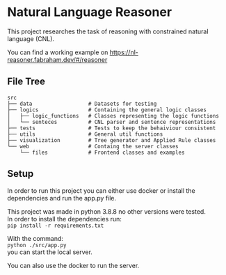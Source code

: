
# Natural Language Reasoner

This project researches the task of reasoning with constrained natural language (CNL).

You can find a working example on https://nl-reasoner.fabraham.dev/#/reasoner

## File Tree

```
src
├── data                  # Datasets for testing
├── logics                # Containing the general logic classes
│   ├── logic_functions   # Classes representing the logic functions
│   └── senteces          # CNL parser and sentence representations
├── tests                 # Tests to keep the behaiviour consistent
├── utils                 # General util functions
├── visualization         # Tree generator and Applied Rule classes 
└── web                   # Containg the server classes
    └── files             # Frontend classes and examples 
```

## Setup

In order to run this project you can either use docker or install the dependencies
and run the app.py file.  

This project was made in python 3.8.8 no other versions were tested.   
In order to install the dependencies run:  
`pip install -r requirements.txt`

With the command:  
`python ./src/app.py`  
you can start the local server.

You can also use the docker to run the server.  